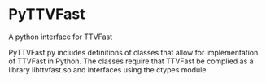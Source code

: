 PyTTVFast
=========

A python interface for TTVFast


PyTTVFast.py includes definitions of classes that allow for implementation of TTVFast in Python. 
The classes require that TTVFast be complied as a library libttvfast.so and interfaces using the ctypes module.
